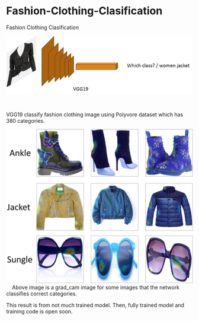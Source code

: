 # Fashion-Clothing-Clasification
Fashion Clothing Clasification

<div align="center"><img src="https://github.com/Jungjaewon/Fashion-Clothing-Clasification/blob/master/Fashion_Clothing_Clasification.jpg" width="600" ></div>

&nbsp;
&nbsp;

VGG19 classify fashion clothing image using Polyvore dataset which has 380 categories.



<div align="center"><img src="https://github.com/Jungjaewon/Fashion-Clothing-Clasification/blob/master/grad_cam_img.jpg" width="600" ></div>
&nbsp;
&nbsp;
Above image is a grad_cam image for some images that the network classifies correct categories.

This result is from not much trained model. Then, fully trained model and training code is open soon.
